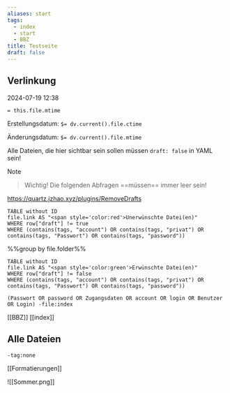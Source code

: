 ```yaml
---
aliases: start
tags: 
  - index
  - start
  - BBZ
title: Testseite
draft: false
---
```




## Verlinkung

2024-07-19 12:38

`= this.file.mtime`

Erstellungsdatum: `$= dv.current().file.ctime`

Änderungsdatum: `$= dv.current().file.mtime`

Alle Dateien, die hier sichtbar sein sollen müssen `draft: false` in YAML sein!

> [!NOTE]
> 
> > Wichtig!
> > Die folgenden Abfragen ==müssen== immer leer sein!

<https://quartz.jzhao.xyz/plugins/RemoveDrafts>

```dataview
TABLE without ID
file.link AS "<span style='color:red'>Unerwünschte Datei(en)"
WHERE row["draft"] != true
WHERE (contains(tags, "account") OR contains(tags, "privat") OR contains(tags, "Passwort") OR contains(tags, "password"))

```

%%group by file.folder%%

```dataview
TABLE without ID
file.link AS "<span style='color:green'>Erwünschte Datei(en)"
WHERE row["draft"] != false
WHERE (contains(tags, "account") OR contains(tags, "privat") OR contains(tags, "Passwort") OR contains(tags, "password"))

```

```query
(Passwort OR password OR Zugangsdaten OR account OR login OR Benutzer OR Login) -file:index
```


[[BBZ]]
[[index]]


## Alle Dateien
```query
-tag:none
```


[[Formatierungen]]

![[Sommer.png]]

